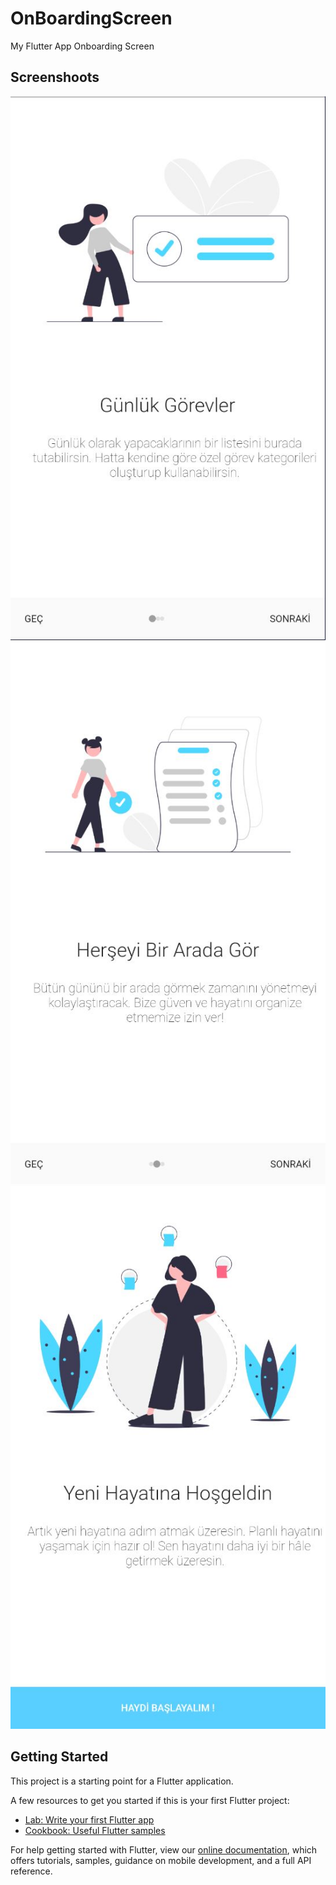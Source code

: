 # OnBoardingScreen

My Flutter App Onboarding Screen


## Screenshoots
![Onboarding Screen1](https://github.com/yessGlory17/OnboardingScreen/blob/main/screenshoots/s1.JPG)
![Onboarding Screen2](https://github.com/yessGlory17/OnboardingScreen/blob/main/screenshoots/s2.JPG)
![Onboarding Screen3](https://github.com/yessGlory17/OnboardingScreen/blob/main/screenshoots/s3.JPG)
## Getting Started

This project is a starting point for a Flutter application.

A few resources to get you started if this is your first Flutter project:

- [Lab: Write your first Flutter app](https://flutter.dev/docs/get-started/codelab)
- [Cookbook: Useful Flutter samples](https://flutter.dev/docs/cookbook)

For help getting started with Flutter, view our
[online documentation](https://flutter.dev/docs), which offers tutorials,
samples, guidance on mobile development, and a full API reference.
